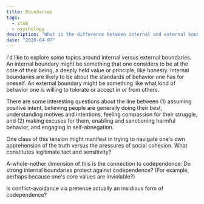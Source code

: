 ```yaml
---
title: Boundaries
tags:
  - stub
  - psychology
description: "What is the difference between internal and external boundaries? Do strong internal boundaries enable attitudes that superficially look like codependence, but actually protect against it?"
date: "2020-04-07"
---
```


I'd like to explore some topics around internal versus external boundaries. An internal boundary might be something that one considers to be at the core of their being, a deeply held value or principle, like honesty. Internal boundaries are likely to be about the standards of behavior one has for oneself. An external boundary might be something like what kind of behavior one is willing to tolerate or accept in or from others.

There are some interesting questions about the line between (1) assuming positive intent, believing people are generally doing their best, understanding motives and intentions, feeling compassion for their struggle, and (2) making excuses for them, enabling and sanctioning harmful behavior, and engaging in self-abnegation.

One class of this tension might manifest in trying to navigate one's own apprehension of the truth versus the pressures of social cohesion. What constitutes legitimate tact and sensitivity?

A-whole-nother dimension of this is the connection to codependence: Do strong internal boundaries protect against codependence? (For example, perhaps because one's core values are inviolable?)

Is conflict-avoidance via pretense actually an insidious form of codependence?
